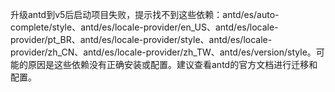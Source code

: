 升级antd到v5后启动项目失败，提示找不到这些依赖：antd/es/auto-complete/style、antd/es/locale-provider/en_US、antd/es/locale-provider/pt_BR、antd/es/locale-provider/style、antd/es/locale-provider/zh_CN、antd/es/locale-provider/zh_TW、antd/es/version/style。可能的原因是这些依赖没有正确安装或配置。建议查看antd的官方文档进行迁移和配置。
